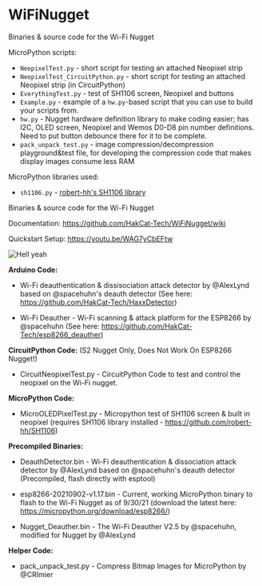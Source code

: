 # WiFiNugget

Binaries & source code for the Wi-Fi Nugget

MicroPython scripts:

* `NeopixelTest.py` - short script for testing an attached Neopixel strip
* `NeopixelTest_CircuitPython.py` - short script for testing an attached Neopixel strip (in CircuitPython)
* `EverythingTest.py` - test of SH1106 screen, Neopixel and buttons
* `Example.py` - example of a `hw.py`-based script that you can use to build your scripts from.
* `hw.py` - Nugget hardware definition library to make coding easier; has I2C, OLED screen, Neopixel and Wemos D0-D8 pin number definitions. Need to put button debounce there for it to be complete.
* `pack_unpack_test.py` - image compression/decompression playground&test file, for developing the compression code that makes display images consume less RAM

MicroPython libraries used:
* `sh1106.py` - [robert-hh's SH1106 library](https://github.com/robert-hh/SH1106/)

Binaries &amp; source code for the Wi-Fi Nugget

Documentation: https://github.com/HakCat-Tech/WiFiNugget/wiki

Quickstart Setup: https://youtu.be/WAG7yCbEFtw

![Hell yeah](https://cdn.shopify.com/s/files/1/2779/8142/products/signal-2021-09-30-162945_1024x1024.jpg?v=1633047834)


**Arduino Code:**

* Wi-Fi deauthentication & dissisociation attack detector by @AlexLynd based on @spacehuhn's deauth detector (See here: https://github.com/HakCat-Tech/HaxxDetector)

* Wi-Fi Deauther - Wi-Fi scanning & attack platform for the ESP8266 by @spacehuhn (See here: https://github.com/HakCat-Tech/esp8266_deauther)

**CircuitPython Code:** (S2 Nugget Only, Does Not Work On ESP8266 Nugget!)

* CircuitNeopixelTest.py - CircuitPython Code to test and control the neopixel on the Wi-Fi nugget. 

**MicroPython Code:**

* MicroOLEDPixelTest.py  - Micropython test of SH1106 screen & built in neopixel (requires SH1106 library installed - https://github.com/robert-hh/SH1106)

**Precompiled Binaries:**

* DeauthDetector.bin - Wi-Fi deauthentication & dissociation attack detector by @AlexLynd based on @spacehuhn's deauth detector (Precompiled, flash directly with esptool)

* esp8266-20210902-v1.17.bin - Current, working MicroPython binary to flash to the Wi-Fi Nugget as of 9/30/21 (download the latest here: https://micropython.org/download/esp8266/)

* Nugget_Deauther.bin - The Wi-Fi Deauther V2.5 by @spacehuhn, modified for Nugget by @AlexLynd 

**Helper Code:**

* pack_unpack_test.py - Compress Bitmap Images for MicroPython by @CRImier